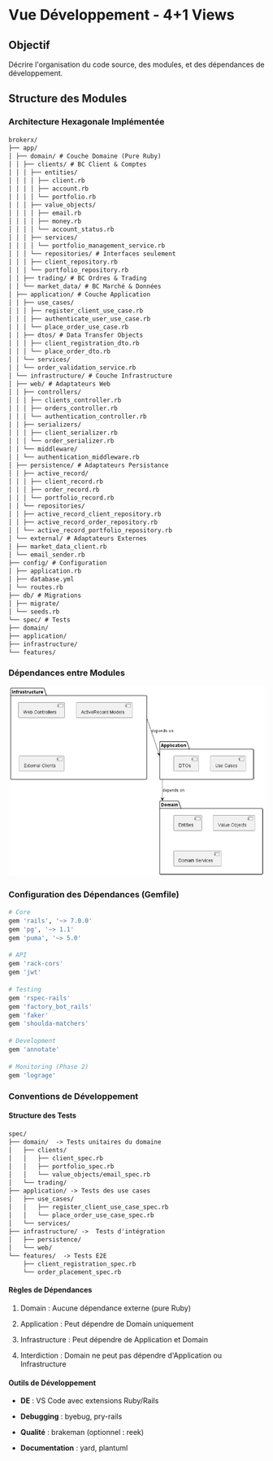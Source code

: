 # Vue Développement - 4+1 Views

## Objectif
Décrire l'organisation du code source, des modules, et des dépendances de développement.

## Structure des Modules

### Architecture Hexagonale Implémentée
```
brokerx/
├── app/
│ ├── domain/ # Couche Domaine (Pure Ruby)
│ │ ├── clients/ # BC Client & Comptes
│ │ │ ├── entities/
│ │ │ │ ├── client.rb
│ │ │ │ ├── account.rb
│ │ │ │ └── portfolio.rb
│ │ │ ├── value_objects/
│ │ │ │ ├── email.rb
│ │ │ │ ├── money.rb
│ │ │ │ └── account_status.rb
│ │ │ ├── services/
│ │ │ │ └── portfolio_management_service.rb
│ │ │ └── repositories/ # Interfaces seulement
│ │ │ ├── client_repository.rb
│ │ │ └── portfolio_repository.rb
│ │ ├── trading/ # BC Ordres & Trading
│ │ └── market_data/ # BC Marché & Données
│ ├── application/ # Couche Application
│ │ ├── use_cases/
│ │ │ ├── register_client_use_case.rb
│ │ │ ├── authenticate_user_use_case.rb
│ │ │ └── place_order_use_case.rb
│ │ ├── dtos/ # Data Transfer Objects
│ │ │ ├── client_registration_dto.rb
│ │ │ └── place_order_dto.rb
│ │ └── services/
│ │ └── order_validation_service.rb
│ └── infrastructure/ # Couche Infrastructure
│ ├── web/ # Adaptateurs Web
│ │ ├── controllers/
│ │ │ ├── clients_controller.rb
│ │ │ ├── orders_controller.rb
│ │ │ └── authentication_controller.rb
│ │ ├── serializers/
│ │ │ ├── client_serializer.rb
│ │ │ └── order_serializer.rb
│ │ └── middleware/
│ │ └── authentication_middleware.rb
│ ├── persistence/ # Adaptateurs Persistance
│ │ ├── active_record/
│ │ │ ├── client_record.rb
│ │ │ ├── order_record.rb
│ │ │ └── portfolio_record.rb
│ │ └── repositories/
│ │ ├── active_record_client_repository.rb
│ │ ├── active_record_order_repository.rb
│ │ └── active_record_portfolio_repository.rb
│ └── external/ # Adaptateurs Externes
│ ├── market_data_client.rb
│ └── email_sender.rb
├── config/ # Configuration
│ ├── application.rb
│ ├── database.yml
│ └── routes.rb
├── db/ # Migrations
│ ├── migrate/
│ └── seeds.rb
└── spec/ # Tests
├── domain/
├── application/
├── infrastructure/
└── features/
```


### Dépendances entre Modules

![Diagramme entre Modules](dependances_modules.png)

### Configuration des Dépendances (Gemfile)
```ruby
# Core
gem 'rails', '~> 7.0.0'
gem 'pg', '~> 1.1'
gem 'puma', '~> 5.0'

# API
gem 'rack-cors'
gem 'jwt'

# Testing
gem 'rspec-rails'
gem 'factory_bot_rails'
gem 'faker'
gem 'shoulda-matchers'

# Development
gem 'annotate'

# Monitoring (Phase 2)
gem 'lograge'
```
### Conventions de Développement

#### Structure des Tests
```
spec/
├── domain/  -> Tests unitaires du domaine
│   ├── clients/
│   │   ├── client_spec.rb
│   │   ├── portfolio_spec.rb
│   │   └── value_objects/email_spec.rb
│   └── trading/
├── application/ -> Tests des use cases
│   ├── use_cases/
│   │   ├── register_client_use_case_spec.rb
│   │   └── place_order_use_case_spec.rb
│   └── services/
├── infrastructure/ ->  Tests d'intégration
│   ├── persistence/
│   └── web/
└── features/  -> Tests E2E
    ├── client_registration_spec.rb
    └── order_placement_spec.rb
```

#### Règles de Dépendances
1. Domain : Aucune dépendance externe (pure Ruby)

2. Application : Peut dépendre de Domain uniquement

3. Infrastructure : Peut dépendre de Application et Domain

4. Interdiction : Domain ne peut pas dépendre d'Application ou Infrastructure

#### Outils de Développement
- **DE** : VS Code avec extensions Ruby/Rails

- **Debugging** : byebug, pry-rails

- **Qualité** : brakeman (optionnel : reek)

- **Documentation** : yard, plantuml